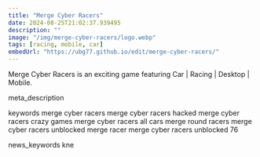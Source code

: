 ```yaml
---
title: "Merge Cyber Racers"
date: 2024-08-25T21:02:37.939495
description: ""
image: "/img/merge-cyber-racers/logo.webp"
tags: [racing, mobile, car]
embedUrl: "https://ubg77.github.io/edit/merge-cyber-racers/"
---
```


Merge Cyber Racers is an exciting game featuring Car | Racing | Desktop | Mobile.

meta_description



keywords
merge cyber racers merge cyber racers hacked merge cyber racers crazy games merge cyber racers all cars merge round racers merge cyber racers unblocked merge racer merge cyber racers unblocked 76


news_keywords
kne
